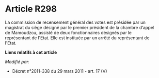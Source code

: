 # Article R298

La commission de recensement général des votes est présidée par un magistrat du siège désigné par le premier      président
de la chambre d'appel de Mamoudzou, assisté de deux fonctionnaires désignés par le représentant de l'Etat. Elle est instituée
par un arrêté du représentant de l'Etat.

**Liens relatifs à cet article**

_Modifié par_:

  - Décret n°2011-338 du 29 mars 2011 - art. 17 (V)

